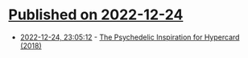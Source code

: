 # [Published on 2022-12-24](index.md)

* [2022-12-24, 23:05:12](https://news.ycombinator.com/item?id=34122072) - [The Psychedelic Inspiration for Hypercard (2018)](https://www.mondo2000.com/2018/06/18/the-inspiration-for-hypercard/)
